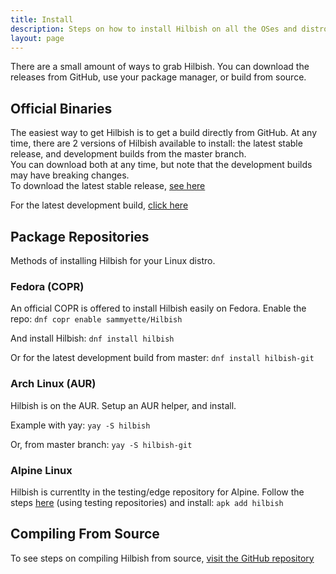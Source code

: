 ```yaml
---
title: Install
description: Steps on how to install Hilbish on all the OSes and distros supported.
layout: page
---
```


There are a small amount of ways to grab Hilbish. You can download the releases from GitHub, use your package manager, or build from source.

## Official Binaries

The easiest way to get Hilbish is to get a build directly from GitHub.
At any time, there are 2 versions of Hilbish available to install:
the latest stable release, and development builds from the master branch.\
You can download both at any time, but note that the development builds may have breaking changes.\
To download the latest stable release, [see here](https://github.com/sammy-ette/Hilbishsh/releases/latest)

For the latest development build, [click here](https://nightly.link/sammy-ette/Hilbish/workflows/build/master)

## Package Repositories

Methods of installing Hilbish for your Linux distro.

### Fedora (COPR)

An official COPR is offered to install Hilbish easily on Fedora.
Enable the repo: `dnf copr enable sammyette/Hilbish`

And install Hilbish: `dnf install hilbish`

Or for the latest development build from master: `dnf install hilbish-git`

### Arch Linux (AUR)

Hilbish is on the AUR. Setup an AUR helper, and install.

Example with yay: `yay -S hilbish`

Or, from master branch: `yay -S hilbish-git`

### Alpine Linux

Hilbish is currentlty in the testing/edge repository for Alpine.
Follow the steps [here](https://wiki.alpinelinux.org/wiki/Enable_Community_Repository) (using testing repositories) and install: `apk add hilbish`

## Compiling From Source

To see steps on compiling Hilbish from source, [visit the GitHub repository](https://github.com/sammy-ette/Hilbishsh#build)

